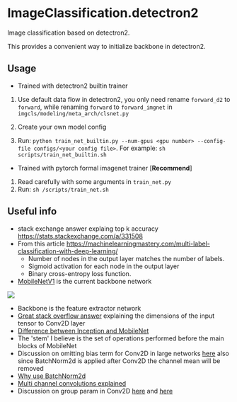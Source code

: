<!--
 * @Copyright (c) tkianai All Rights Reserved.
 * @Author         : tkianai
 * @Github         : https://github.com/tkianai
 * @Date           : 2020-04-26 13:58:01
 * @FilePath       : /ImageCls.detectron2/README.md
 * @Description    : 
 -->


# ImageClassification.detectron2

Image classification based on detectron2.

This provides a convenient way to initialize backbone in detectron2.


## Usage

- Trained with detectron2 builtin trainer

1. Use default data flow in detectron2, you only need rename `forward_d2` to `forward`, while renaming `forward` to `forward_imgnet` in `imgcls/modeling/meta_arch/clsnet.py`

2. Create your own model config

3. Run: `python train_net_builtin.py --num-gpus <gpu number> --config-file configs/<your config file>`. For example: `sh scripts/train_net_builtin.sh`


- Trained with pytorch formal imagenet trainer [**Recommend**]

1. Read carefully with some arguments in `train_net.py`
2. Run: `sh /scripts/train_net.sh`

## Useful info
- stack exchange answer explaing top k accuracy https://stats.stackexchange.com/a/331508
- From this article https://machinelearningmastery.com/multi-label-classification-with-deep-learning/
  - Number of nodes in the output layer matches the number of labels.
  - Sigmoid activation for each node in the output layer
  - Binary cross-entropy loss function.
- [MobileNetV1](https://towardsdatascience.com/review-mobilenetv1-depthwise-separable-convolution-light-weight-model-a382df364b69) is the current backbone network

![](https://miro.medium.com/max/469/1*ylHiMKAXb57bN7uDhzldlg.png)

- Backbone is the feature extractor network
- [Great stack overflow answer](https://stackoverflow.com/a/56185441/13937378) explaining the dimensions of the input tensor to Conv2D layer
- [Difference between Inception and MobileNet](https://stackoverflow.com/a/50628710/13937378)
- The 'stem' I believe is the set of operations performed before the main blocks of MobileNet
- Discussion on omitting bias term for Conv2D in large networks [here](https://stackoverflow.com/a/51988522/13937378) also since BatchNorm2d is applied after Conv2D  the channel mean will be removed
- [Why use BatchNorm2d](https://www.aiworkbox.com/lessons/batchnorm2d-how-to-use-the-batchnorm2d-module-in-pytorch)
- [Multi channel convolutions explained](https://medium.com/apache-mxnet/multi-channel-convolutions-explained-with-ms-excel-9bbf8eb77108)
- Discussion on group param in Conv2D [here](https://stackoverflow.com/a/46538480/13937378) and [here](https://mc.ai/how-groups-work-in-pytorch-convolutions/)
